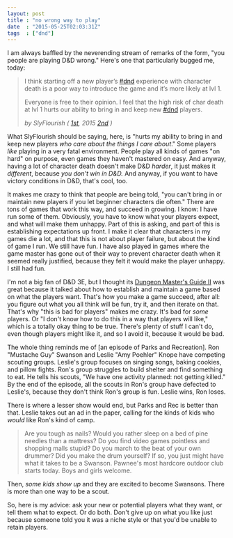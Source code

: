 ```yaml
---
layout: post
title : "no wrong way to play"
date  : "2015-05-25T02:03:31Z"
tags  : ["dnd"]
---
```

I am always baffled by the neverending stream of remarks of the form, "you
people are playing D&D wrong."  Here's one that particularly bugged me, today:

<blockquote>
  <p>
    I think starting off a new player’s <a
    href="https://twitter.com/hashtag/dnd?src=hash">#dnd</a> experience with
    character death is a poor way to introduce the game and it’s more likely at
    lvl 1.
  </p>
  <p>
    Everyone is free to their opinion. I feel that the high risk of char death
    at lvl 1 hurts our ability to bring in and keep new <a href="https://twitter.com/hashtag/dnd?src=hash">#dnd</a> players.
  </p>
  <cite>by SlyFlourish (
    <a href="https://twitter.com/SlyFlourish/status/602464582016344064">1st</a>,
2015</a>
    <a href="https://twitter.com/SlyFlourish/status/602472222440173568">2nd</a>
  )</cite>
</blockquote>

What SlyFlourish should be saying, here, is "hurts my ability to bring in and
keep new players *who care about the things I care about*."  Some players
*like* playing in a very fatal environment.  People play all kinds of games "on
hard" on purpose, even games they haven't mastered on easy.  And anyway, having
a lot of character death doesn't make D&D *harder*, it just makes it
*different*, because *you don't win in D&D.*  And anyway, if you want to have
victory conditions in D&D, that's cool, too.

It makes me crazy to think that people are being told, "you can't bring in or
maintain new players if you let beginner characters die often."  There are tons
of games that work this way, and succeed in growing.  I know: I have run some
of them.  Obviously, you have to know what your players expect, and what will
make them unhappy.  Part of this is asking, and part of this is establishing
expectations up front.  I make it clear that characters in my games die a lot,
and that this is not about player failure, but about the kind of game I run.
We still have fun.  I have also played in games where the game master has gone
out of their way to prevent character death when it seemed really justified,
because they felt it would make the player unhappy.  I still had fun.

I'm not a big fan of D&D 3E, but I thought its [Dungeon Master's Guide
II](http://www.amazon.com/Dungeon-Masters-Dungeons-Roleplaying-Supplement/dp/0786936878)
was great because it talked about how to establish and maintain a game based on
what the players want.  That's how you make a game succeed, after all: you
figure out what you all think will be fun, try it, and then iterate on that.
That's why "this is bad for players" makes me crazy.  It's bad for *some*
players.  Or "I don't know how to do this in a way that players will like,"
which is a totally okay thing to be true.  There's plenty of stuff I can't do,
even though players might like it, and so I avoid it, because it would be bad.

The whole thing reminds me of [an episode of Parks and Recreation].  Ron
"Mustache Guy" Swanson and Leslie "Amy Poehler" Knope have competing scouting
groups.  Leslie's group focuses on singing songs, baking cookies, and pillow
fights.  Ron's group struggles to build shelter and find something to eat.  He
tells his scouts, "We have one activity planned: not getting killed." By the
end of the episode, all the scouts in Ron's group have defected to Leslie's,
because they don't think Ron's group is fun.  Leslie wins, Ron loses.

There is where a lesser show would end, but Parks and Rec is better than that.
Leslie takes out an ad in the paper, calling for the kinds of kids who *would*
like Ron's kind of camp.

> Are you tough as nails? Would you rather sleep on a bed of pine needles than
> a mattress? Do you find video games pointless and shopping malls stupid? Do
> you march to the beat of your own drummer? Did you make the drum yourself?
> If so, you just might have what it takes to be a Swanson. Pawnee's most
> hardcore outdoor club starts today. Boys and girls welcome.

Then, *some kids show up* and they are excited to become Swansons.  There is
more than one way to be a scout.

So, here is my advice:  ask your new or potential players what they want, or
tell them what to expect.  Or do both.  Don't give up on what you like just
because someone told you it was a niche style or that you'd be unable to retain
players.

